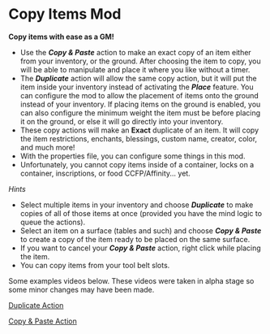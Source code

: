 # Copy Items Mod

**Copy items with ease as a GM!**

- Use the ***Copy & Paste*** action to make an exact copy of an item either from your inventory, or the ground. After choosing the item to copy, you will be able to manipulate and place it where you like without a timer.
- The ***Duplicate*** action will allow the same copy action, but it will put the item inside your inventory instead of activating the ***Place*** feature. You can configure the mod to allow the placement of items onto the ground instead of your inventory. If placing items on the ground is enabled, you can also configure the minimum weight the item must be before placing it on the ground, or else it will go directly into your inventory.
- These copy actions will make an **Exact** duplicate of an item. It will copy the item restrictions, enchants, blessings, custom name, creator, color, and much more!
- With the properties file, you can configure some things in this mod.
- Unfortunately, you cannot copy items inside of a container, locks on a container, inscriptions, or food CCFP/Affinity... yet.

*Hints*
- Select multiple items in your inventory and choose ***Duplicate*** to make copies of all of those items at once (provided you have the mind logic to queue the actions).
- Select an item on a surface (tables and such) and choose ***Copy & Paste*** to create a copy of the item ready to be placed on the same surface.
- If you want to cancel your ***Copy & Paste*** action, right click while placing the item.
- You can copy items from your tool belt slots.

Some examples videos below. These videos were taken in alpha stage so some minor changes may have been made.

[Duplicate Action](https://i.imgur.com/RGzabdm.gifv)

[Copy & Paste Action](https://i.imgur.com/slMfy2L.mp4)
